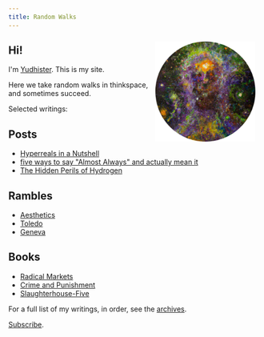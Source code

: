 ```yaml
---
title: Random Walks
---
```

<img src="/images/why.png" style="float: right; margin: 10px;" width=200 />

## Hi!

I'm [Yudhister](/about). This is my site.

Here we take random walks in thinkspace, and sometimes succeed.

Selected writings:

## Posts
* [Hyperreals in a Nutshell](/hyperreals-in-a-nutshell)
* [five ways to say "Almost Always" and actually mean it](/almost-always)
* [The Hidden Perils of Hydrogen](/the-hidden-perils-of-hydrogen)


## Rambles
* [Aesthetics](/aesthetics)
* [Toledo](/toledo)
* [Geneva](/geneva)

## Books
* [Radical Markets](/radical-markets)
* [Crime and Punishment](/crime-and-punishment)
* [Slaughterhouse-Five](/slaughterhouse-five)

For a full list of my writings, in order, see the [archives](/archive).

[Subscribe](/rss.xml).

